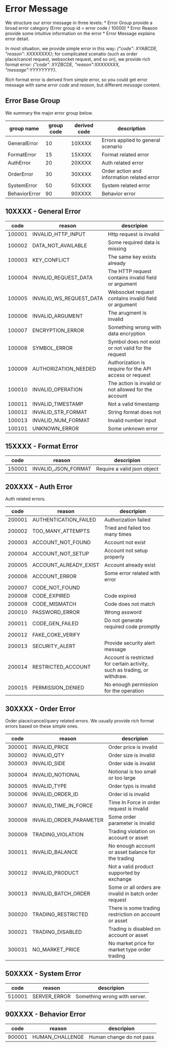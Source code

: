 
# Error Message

We structure our error message in three levels:
    * Error Group provide a broad error category (Error group id = error code / 10000)
    * Error Reason provide some intuitive information on the error
    * Error Message explains error detail.

In most situation, we provide simple error in this way: *{"code": XYABCDE, "reason": XXXXXXXX}*; for complicated scenatio (such as order place/cancel request, websocket request, and so on), we provide rich format error: *{"code": XYZBCDE, "reason":XXXXXXXX, "message":YYYYYYYY}*.

Rich format error is derived from simple error, so you could get error message with same error *code* and *reason*, but different *message* content.

## Error Base Group

We summary the major error group below.

group name   | group code | derived code | description
-------------|------------| ---------- | ------------
GeneralError | 10  | 10XXXX | Errors applied to general scenario
FormatError  | 15  | 15XXXX | Format related error
AuthError    | 20  | 20XXXX | Auth related error
OrderError   | 30  | 30XXXX | Order action and information related error
SystemError  | 50  | 50XXXX | System related error
BehaviorError| 90  | 90XXXX | Behavior error


## 10XXXX - General Error 

code   | reason                 | descripion
-------|------------------------|---------
100001 |INVALID_HTTP_INPUT      | Http request is invalid
100002 |DATA_NOT_AVAILABLE      | Some required data is missing
100003 |KEY_CONFLICT            | The same key exists already
100004 |INVALID_REQUEST_DATA    | The HTTP request contains invalid field or argument
100005 |INVALID_WS_REQUEST_DATA | Websocket request contains invalid field or argument
100006 |INVALID_ARGUMENT        | The arugment is invalid
100007 |ENCRYPTION_ERROR        | Something wrong with data encryption 
100008 |SYMBOL_ERROR            | Symbol does not exist or not valid for the request
100009 |AUTHORIZATION_NEEDED    | Authorization is require for the API access or request
100010 |INVALID_OPERATION       | The action is invalid or not allowed for the account
100011 |INVALID_TIMESTAMP       | Not a valid timestamp
100012 |INVALID_STR_FORMAT      | String format does not 
100013 |INVALID_NUM_FORMAT      | Invalid number input
100101 | UNKNOWN_ERROR          | Some unknown error

## 15XXXX - Format Error

code  | reason                 | descripion
------|------------------------|---------
150001 |INVALID_JSON_FORMAT    | Require a valid json object

## 20XXXX - Auth Error

Auth related errors.

code   | reason               | descripion
-------|----------------------|---------
200001 |AUTHENTICATION_FAILED | Authorization failed
200002 |TOO_MANY_ATTEMPTS     | Tried and failed too many times 
200003 |ACCOUNT_NOT_FOUND     | Account not exist
200004 |ACCOUNT_NOT_SETUP     | Account not setup properly
200005 |ACCOUNT_ALREADY_EXIST | Account already exist
200006 |ACCOUNT_ERROR         | Some error related with error
200007 |CODE_NOT_FOUND        | 
200008 |CODE_EXPIRED          | Code expired
200009 |CODE_MISMATCH         | Code does not match
200010 |PASSWORD_ERROR        | Wrong assword
200011 |CODE_GEN_FAILED       | Do not generate required code promptly
200012 |FAKE_COKE_VERIFY      |
200013 |SECURITY_ALERT        | Provide security alert message
200014 |RESTRICTED_ACCOUNT    | Account is restricted for certain activity, such as trading, or withdraw.
200015 |PERMISSION_DENIED     | No enough permission for the operation

## 30XXXX - Order Error

Order place/cancel/query related errors. We usually provide rich format errors based on these simple ones.

code   | reason                  | descripion
-------|-------------------------|----------
300001 | INVALID_PRICE           | Order price is invalid
300002 | INVALID_QTY             | Order size is invalid
300003 | INVALID_SIDE            | Order side is invalid
300004 | INVALID_NOTIONAL        | Notional is too small or too large
300005 | INVALID_TYPE            | Order typs  is invalid
300006 | INVALID_ORDER_ID        | Order id is invalid
300007 | INVALID_TIME_IN_FORCE   | Time In Force in order request is invalid
300008 | INVALID_ORDER_PARAMETER | Some order parameter is invalid
300009 | TRADING_VIOLATION       | Trading violation on account or asset
300011 | INVALID_BALANCE         | No enough account or asset balance for the trading
300012 | INVALID_PRODUCT         | Not a valid product supported by exchange
300013 | INVALID_BATCH_ORDER     | Some or all orders are invalid in batch order request
300020 | TRADING_RESTRICTED      | There is some trading restriction on account or asset
300021 | TRADING_DISABLED        | Trading is disabled on account or asset
300031 | NO_MARKET_PRICE         | No market price for market type order trading


## 50XXXX - System Error

code   | reason                  | descripion
-------|-------------------------|----------
510001 | SERVER_ERROR            | Something wrong with server.


## 90XXXX - Behavior Error

code   | reason               | descripion
-------|----------------------|----------
900001 |HUMAN_CHALLENGE       | Human change do not pass